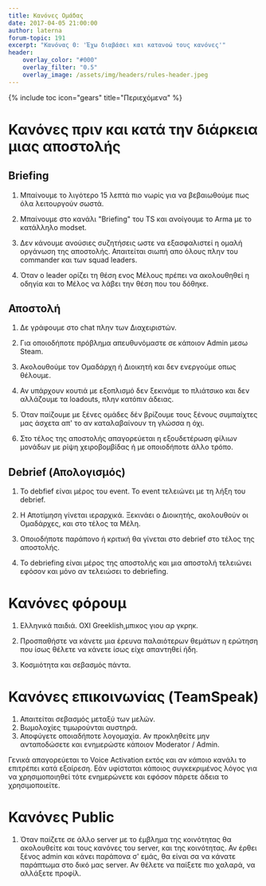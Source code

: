 ```yaml
---
title: Κανόνες Ομάδας
date: 2017-04-05 21:00:00
author: laterna
forum-topic: 191
excerpt: "Κανόνας 0: 'Έχω διαβάσει και κατανοώ τους κανόνες'"
header:
    overlay_color: "#000"
    overlay_filter: "0.5"
    overlay_image: /assets/img/headers/rules-header.jpeg
---
```


{% include toc icon="gears" title="Περιεχόμενα" %}

# Κανόνες πριν και κατά την διάρκεια μιας αποστολής

## Briefing

1. Μπαίνουμε το λιγότερο 15 λεπτά πιο νωρίς για να βεβαιωθούμε πως όλα λειτουργούν σωστά.

1. Μπαίνουμε στο κανάλι "Briefing" του TS και ανοίγουμε το Arma με το κατάλληλο modset.

1. Δεν κάνουμε ανούσιες συζητήσεις ωστε να εξασφαλιστεί η ομαλή οργάνωση της αποστολής. Απαιτείται σιωπή απο όλους πλην του commander και των squad leaders.

1. Όταν ο leader ορίζει τη θέση ενος Μέλους πρέπει να ακολουθηθεί η οδηγία και το Μέλος να λάβει την θέση που του δόθηκε.

## Αποστολή

1. Δε γράφουμε στο chat πλην των Διαχειριστών.

1. Για οποιοδήποτε πρόβλημα απευθυνόμαστε σε κάποιον Admin μεσω Steam.

1. Ακολουθούμε τον Ομαδάρχη ή Διοικητή και δεν ενεργούμε οπως θέλουμε.

1. Αν υπάρχουν κουτιά με εξοπλισμό δεν ξεκινάμε το πλιάτσικο και δεν αλλάζουμε τα loadouts, πλην κατόπιν άδειας.

1. Όταν παίζουμε με ξένες ομάδες δέν βρίζουμε τους ξένους συμπαίχτες μας άσχετα απ' το αν καταλαβαίνουν τη γλώσσα η όχι.

1. Στο τέλος της αποστολής απαγορεύεται η εξουδετέρωση φίλιων μονάδων με ρίψη χειροβομβίδας ή με οποιοδήποτε άλλο τρόπο.

## Debrief (Απολογισμός)

1. Το debfief είναι μέρος του event. Το event τελειώνει με τη λήξη του debrief.

1. Η Αποτίμηση γίνεται ιεραρχικά. Ξεκινάει ο Διοικητής, ακολουθούν οι Ομαδάρχες, και στο τέλος τα Μέλη.

1. Οποιοδήποτε παράπονο ή κριτική θα γίνεται στο debrief στο τέλος της αποστολής.

1. Το debriefing είναι μέρος της αποστολής και μια αποστολή τελειώνει εφόσον και μόνο αν τελειώσει το debriefing.

# Κανόνες φόρουμ

1. Ελληνικά παιδιά. ΟΧΙ Greeklish,μπικος γιου αρ γκρηκ.

1. Προσπαθήστε να κάνετε μια έρευνα παλαιότερων θεμάτων η ερώτηση που ίσως θέλετε να κάνετε ίσως είχε απαντηθεί ήδη.

1. Κοσμιότητα και σεβασμός πάντα.

# Κανόνες επικοινωνίας (TeamSpeak)

1. Απαιτείται σεβασμός μεταξύ των μελών.
1. Βωμολοχίες τιμωρούνται αυστηρά.
1. Αποφύγετε οποιαδήποτε λογομαχία. Αν προκληθείτε μην ανταποδώσετε και ενημερώστε κάποιον Moderator / Admin.

Γενικά απαγορεύεται το Voice Activation εκτός και αν κάποιο κανάλι το επιτρέπει κατά εξαίρεση. Εάν υφίσταται κάποιος συγκεκριμένος λόγος για να χρησιμοποιηθεί τότε ενημερώνετε και εφόσον πάρετε άδεια το χρησιμοποιείτε.

# Κανόνες Public

1. Όταν παίζετε σε άλλο server με το έμβλημα της κοινότητας θα ακολουθείτε και τους κανόνες του server, και της κοινότητας.
Αν έρθει ξένος admin και κάνει παράπονα σ' εμάς, θα είναι σα να κάνατε παράπτωμα στο δικό μας server. Αν θέλετε να
παίξετε πιο χαλαρά, να αλλάξετε προφίλ.
